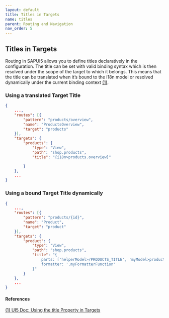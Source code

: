 ```yaml
---
layout: default
title: Titles in Targets
name: titles
parent: Routing and Navigation
nav_order: 5
---
```


## Titles in Targets

Routing in SAPUI5 allows you to define titles declaratively in the configuration. The title can be set with valid binding syntax which is then resolved under the scope of the target to which it belongs. This means that the title can be translated when it’s bound to the i18n model or resolved dynamically under the current binding context [(1)](#reference1).

### Using a translated Target Title

```json
{
    ...,
    "routes": [{
        "pattern": "products/overview",
        "name": "ProductsOverview",
        "target": "products"
    }],
    "targets": {
        "products": {
            "type": "View",
            "path": "shop.products",
            "title": "{i18n>products.overview}"

        }
    },
    ...
}
```

### Using a bound Target Title dynamically

```json
{
    ...,
    "routes": [{
        "pattern": "products/{id}",
        "name": "Product",
        "target": "product"
    }],
    "targets": {
        "product": {
            "type": "View",
            "path": "shop.products",
            "title": "{ 
                parts: ['helperModel>/PRODUCTS_TITLE', 'myModel>productName'], 
                formatter: '.myFormatterFunction' 
            }"
        }
    },
    ...
}
```

#### References

<a href="https://ui5.sap.com/#/topic/1238d706b130433c9bd6b85cfb77cece" name="reference1">(1) UI5 Doc: Using the title Property in Targets</a>  
